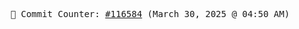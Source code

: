 <p align="center">
    <samp>
        📮 Commit Counter: <a href="https://github.com/Javascript-void0/Javascript-void0/commits/main">#116584</a> (March 30, 2025 @ 04:50 AM)
    </samp>
</p>